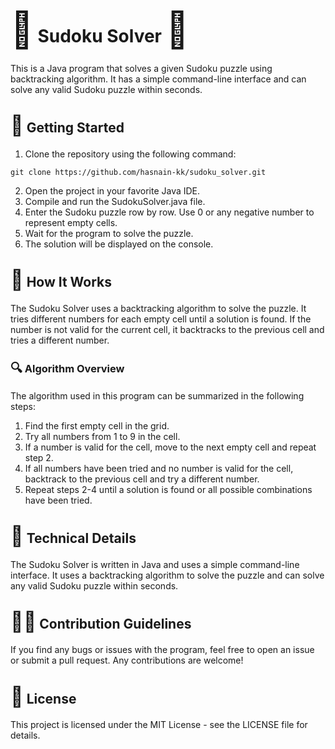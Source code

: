<!DOCTYPE html>
<html>
<head>
	<meta charset="UTF-8">
	<title>Sudoku Solver</title>
</head>
<body>
	<h1><span style="font-size:2em;">🧩</span> Sudoku Solver <span style="font-size:2em;">🧩</span></h1>
	<p>This is a Java program that solves a given Sudoku puzzle using backtracking algorithm. It has a simple command-line interface and can solve any valid Sudoku puzzle within seconds.</p>
	<h2><span style="font-size:1.5em;">🚀</span> Getting Started</h2>
	<ol>
		<li>Clone the repository using the following command:</li>
	</ol>
	<code>git clone https://github.com/hasnain-kk/sudoku_solver.git</code>
	<ol start="2">
		<li>Open the project in your favorite Java IDE.</li>
		<li>Compile and run the SudokuSolver.java file.</li>
		<li>Enter the Sudoku puzzle row by row. Use 0 or any negative number to represent empty cells.</li>
		<li>Wait for the program to solve the puzzle.</li>
		<li>The solution will be displayed on the console.</li>
	</ol>
	<h2><span style="font-size:1.5em;">📝</span> How It Works</h2>
	<p>The Sudoku Solver uses a backtracking algorithm to solve the puzzle. It tries different numbers for each empty cell until a solution is found. If the number is not valid for the current cell, it backtracks to the previous cell and tries a different number.</p>
	<h3><span style="font-size:1.2em;">🔍</span> Algorithm Overview</h3>
	<p>The algorithm used in this program can be summarized in the following steps:</p>
	<ol>
		<li>Find the first empty cell in the grid.</li>
		<li>Try all numbers from 1 to 9 in the cell.</li>
		<li>If a number is valid for the cell, move to the next empty cell and repeat step 2.</li>
		<li>If all numbers have been tried and no number is valid for the cell, backtrack to the previous cell and try a different number.</li>
		<li>Repeat steps 2-4 until a solution is found or all possible combinations have been tried.</li>
	</ol>
	<h2><span style="font-size:1.5em;">🤖</span> Technical Details</h2>
	<p>The Sudoku Solver is written in Java and uses a simple command-line interface. It uses a backtracking algorithm to solve the puzzle and can solve any valid Sudoku puzzle within seconds.</p>
	<h2><span style="font-size:1.5em;">👨‍💻</span> Contribution Guidelines</h2>
	<p>If you find any bugs or issues with the program, feel free to open an issue or submit a pull request. Any contributions are welcome!</p>
	<h2><span style="font-size:1.5em;">📜</span> License</h2>
	<p>This project is licensed under the MIT License - see the LICENSE file for details.</p>
</body>
</html>
